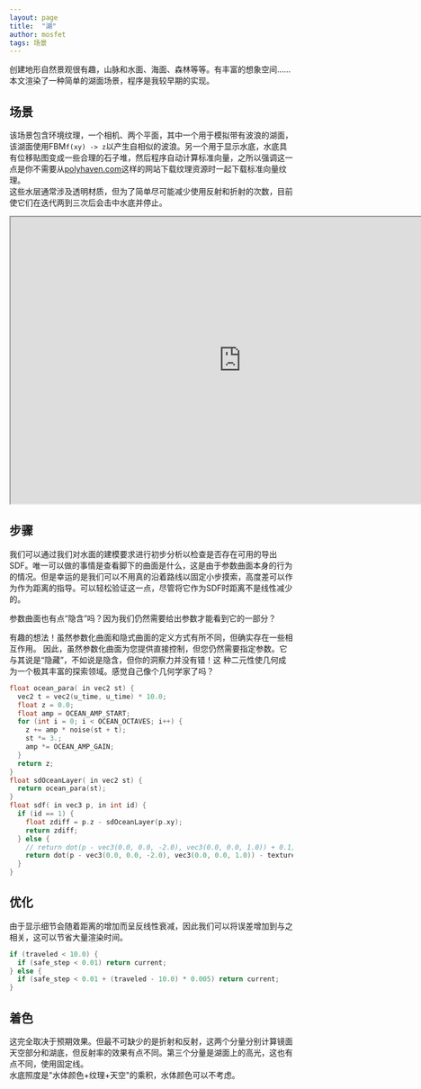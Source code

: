 ```yaml
---
layout: page
title:  "湖"
author: mosfet
tags: 场景
---
```

创建地形自然景观很有趣，山脉和水面、海面、森林等等。有丰富的想象空间……  
本文渲染了一种简单的湖面场景，程序是我较早期的实现。  

## 场景
该场景包含环境纹理，一个相机、两个平面，其中一个用于模拟带有波浪的湖面，该湖面使用FBM`f(xy) -> z`以产生自相似的波浪。另一个用于显示水底，水底具有位移贴图变成一些合理的石子堆，然后程序自动计算标准向量，之所以强调这一点是你不需要从[polyhaven.com](https://polyhaven.com/textures)这样的网站下载纹理资源时一起下载标准向量纹理。  
这些水层通常涉及透明材质，但为了简单尽可能减少使用反射和折射的次数，目前使它们在迭代两到三次后会击中水底并停止。  

<iframe src="https://editor.p5js.org/mosfet-archive/full/pSWYbipdv" width="820" height="510"></iframe>

## 步骤
我们可以通过我们对水面的建模要求进行初步分析以检查是否存在可用的导出SDF。唯一可以做的事情是查看脚下的曲面是什么，这是由于参数曲面本身的行为的情况。但是幸运的是我们可以不用真的沿着路线以固定小步摸索，高度差可以作为作为距离的指导。可以轻松验证这一点，尽管将它作为SDF时距离不是线性减少的。  

<div class="x la bdl2 pdl2 sk bg-cloud07 tx-antiqueRuby1">
<p>
参数曲面也有点“隐含”吗？因为我们仍然需要给出参数才能看到它的一部分？  
</p>

<p>
有趣的想法！虽然参数化曲面和隐式曲面的定义方式有所不同，但确实存在一些相互作用。
因此，虽然参数化曲面为您提供直接控制，但您仍然需要指定参数。它与其说是“隐藏”，不如说是隐含，但你的洞察力并没有错！这 种二元性使几何成为一个极其丰富的探索领域。感觉自己像个几何学家了吗？
</p>
</div>

```cpp
float ocean_para( in vec2 st) {
  vec2 t = vec2(u_time, u_time) * 10.0;
  float z = 0.0;
  float amp = OCEAN_AMP_START;
  for (int i = 0; i < OCEAN_OCTAVES; i++) {
    z += amp * noise(st + t);
    st *= 3.;
    amp *= OCEAN_AMP_GAIN;
  }
  return z;
}
float sdOceanLayer( in vec2 st) {
  return ocean_para(st);
}
float sdf( in vec3 p, in int id) {
  if (id == 1) {
    float zdiff = p.z - sdOceanLayer(p.xy);
    return zdiff;
  } else {
    // return dot(p - vec3(0.0, 0.0, -2.0), vec3(0.0, 0.0, 1.0)) + 0.1;
    return dot(p - vec3(0.0, 0.0, -2.0), vec3(0.0, 0.0, 1.0)) - textureLoad(p, 2).x;
  }
}
```

## 优化
由于显示细节会随着距离的增加而呈反线性衰减，因此我们可以将误差增加到与之相关，这可以节省大量渲染时间。
```cpp
if (traveled < 10.0) {
  if (safe_step < 0.01) return current;
} else {
  if (safe_step < 0.01 + (traveled - 10.0) * 0.005) return current;
}
```

## 着色
这完全取决于预期效果。但最不可缺少的是折射和反射，这两个分量分别计算镜面天空部分和湖底，但反射率的效果有点不同。第三个分量是湖面上的高光，这也有点不同，使用固定线。  
水底照度是"水体颜色+纹理+天空"的乘积，水体颜色可以不考虑。  